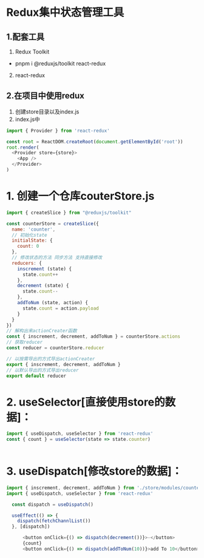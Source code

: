 # Redux集中状态管理工具


## 1.配套工具
1. Redux Toolkit
- pnpm i @reduxjs/toolkit react-redux
2. react-redux


## 2.在项目中使用redux
1. 创建store目录以及index.js
2. index.js中
```javascript
import { Provider } from 'react-redux'

const root = ReactDOM.createRoot(document.getElementById('root'))
root.render(
  <Provider store={store}>
    <App />
  </Provider>
)
```

# 1.  创建一个仓库couterStore.js
```javascript
import { createSlice } from "@reduxjs/toolkit"

const counterStore = createSlice({
  name: 'counter',
  // 初始化state
  initialState: {
    count: 0
  },
  // 修改状态的方法 同步方法 支持直接修改
  reducers: {
    inscrement (state) {
      state.count++
    },
    decrement (state) {
      state.count--
    },
    addToNum (state, action) {
      state.count = action.payload
    }
  }
})
// 解构出来actionCreater函数
const { inscrement, decrement, addToNum } = counterStore.actions
// 获取reducer
const reducer = counterStore.reducer

// 以按需导出的方式导出actionCreater
export { inscrement, decrement, addToNum }
// 以默认导出的方式导出reducer
export default reducer
```



# 2. useSelector[直接使用store的数据]：
```javascript
import { useDispatch, useSelector } from 'react-redux'
const { count } = useSelector(state => state.counter)
  
  ```
# 3. useDispatch[修改store的数据]： 
```javascript
import { inscrement, decrement, addToNum } from './store/modules/counterStore'
import { useDispatch, useSelector } from 'react-redux'

  const dispatch = useDispatch()

  useEffect(() => {
    dispatch(fetchChannlList())
  }, [dispatch])

      <button onClick={() => dispatch(decrement())}>-</button>
      {count}
      <button onClick={() => dispatch(addToNum(10))}>add To 10</button>
```
